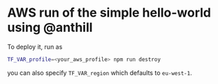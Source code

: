 # AWS run of the simple hello-world using @anthill

To deploy it, run as
```sh
TF_VAR_profile=<your_aws_profile> npm run destroy
```

you can also specify `TF_VAR_region` which defaults to `eu-west-1`.

